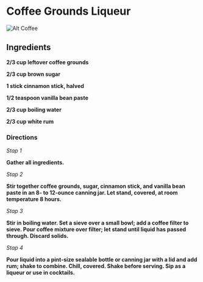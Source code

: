 # Coffee Grounds Liqueur

![Alt Coffee](https://www.allrecipes.com/thmb/POxOsHdpPJH471YOj6s8aTiEbT4=/750x0/filters:no_upscale():max_bytes(150000):strip_icc():format(webp)/ALR-8657460-coffee-grounds-liqueur-recipe-VAT-4x3-72336a8e6d814f468081ed9622bdc8d1.jpg)
  
## Ingredients

**2/3 cup leftover coffee grounds**

**2/3 cup brown sugar**

**1 stick cinnamon stick, halved**

**1/2 teaspoon vanilla bean paste**

**2/3 cup boiling water**

**2/3 cup white rum**

### Directions
_Stap 1_

**Gather all ingredients.**

_Stap 2_

**Stir together coffee grounds, sugar, cinnamon stick, and vanilla bean paste in an 8- to 12-ounce canning jar. Let stand, covered, at room temperature 8 hours.**

_Stap 3_

**Stir in boiling water. Set a sieve over a small bowl; add a coffee filter to sieve. Pour coffee mixture over filter; let stand until liquid has passed through. Discard solids.**

_Stap 4_

**Pour liquid into a pint-size sealable bottle or canning jar with a lid and add rum; shake to combine. Chill, covered. Shake before serving. Sip as a liqueur or use in cocktails.**

